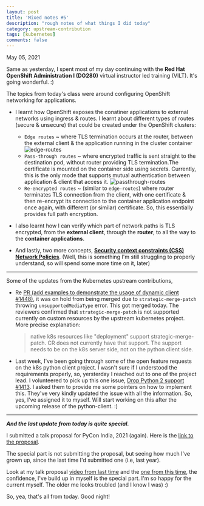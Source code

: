 ```yaml
---
layout: post
title: 'Mixed notes #5'
description: "rough notes of what things I did today"
category: upstream-contribution
tags: [kubernetes]
comments: false
---
```


May 05, 2021

Same as yesterday, I spent most of my day continuing with the **Red Hat OpenShift Administration I (DO280)** virtual instructor led training (VILT). It's going wonderful. :)

The topics from today's class were around configuring OpenShift networking for applications. 
- I learnt how OpenShift exposes the conatiner applications to external networks using ingress & routes. I learnt about different types of routes (secure & unsecure) that could be created under the OpenShift clusters:
    - `Edge routes` ~ where TLS termination occurs at the router, between the external client & the application running in the cluster container
     ![edge-routes](https://user-images.githubusercontent.com/30499743/117184624-8af7fc80-adf6-11eb-9bc5-1487c24a4ca6.png) 
    - `Pass-through routes` ~ where encrypted traffic is sent straight to the destination pod, without router providing TLS termination.The certificate is mounted on the container side using secrets. Currently, this is the only mode that supports mutual authentication between application & client that access it.
     ![passthrough-routes](https://user-images.githubusercontent.com/30499743/117184744-b1b63300-adf6-11eb-9e22-8927bfdb1395.png)
    - `Re-encrypted routes` ~ (similar to `edge-routes`) where router terminates TLS connection from the client, with one certificate & then re-encrypt its connection to the container application endpoint once again, with different (or similar) certificate. So, this essentially provides full path encryption.

- I also learnt how I can verify which part of network paths is TLS encrypted, from the **external client**, through the **router**, to all the way to the **container applications**.

- And lastly, two more concepts, **[Security context constraints (CSS)](https://docs.openshift.com/container-platform/4.7/authentication/managing-security-context-constraints.html)** **[Network Policies](https://docs.openshift.com/container-platform/4.6/networking/network_policy/about-network-policy.html)**. (Well, this is something I'm still struggling to properly understand, so will spend some more time on it, later)

---

Some of the updates from the Kubernetes upstream contributions,

- Re [PR (add examples to demonstrate the usage of dynamic client #1448)](https://github.com/kubernetes-client/python/pull/1448), it was on hold from being merged due to `strategic-merge-patch` throwing `unsupportedMediaType` error. This got merged today. The reviewers confirmed that `strategic-merge-patch` is not supported currently on custom resources by the upstream kubernetes project. More precise explanation:
  
  > native k8s resources like "deployment" support strategic-merge-patch. CR does not currently have that support. The support needs to be on the k8s server side, not on the python client side.
 
- Last week, I've been going through some of the open feature requests on the k8s python client project. I wasn't sure if I understood the requirements properly, so, yersterday I reached out to one of the project lead. I volunteered to pick up this one issue, [Drop Python 2 support #1413](https://github.com/kubernetes-client/python/issues/1413). I asked them to provide me some pointers on how to implement this. They've very kindly updated the issue with all the information. So, yes, I've assigned it to myself. Will start working on this after the upcoming release of the python-client. :)

---

***And the last update from today is quite special.***

I submitted a talk proposal for PyCon India, 2021 (again). Here is the [link to the proposal](https://in.pycon.org/cfp/2021/proposals/getting-started-with-kubernetes-python-client~axknq/).

The special part is not submitting the proposal, but seeing how much I've grown up, since the last time I'd submitted one (i.e, last year).

Look at my talk proposal [video from last time](https://www.youtube.com/watch?v=1FOecXfqFdk) and the [one from this time](https://www.youtube.com/watch?v=AphSNKf-GPs), the confidence, I've build up in myself is the special part. I'm so happy for the current myself. The older me looks troubled (and I know I was) :)


So, yea, that's all from today. Good night!




